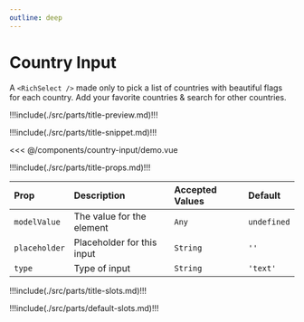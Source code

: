 ```yaml
---
outline: deep
---
```


# Country Input

A `<RichSelect />` made only to pick a list of countries with beautiful flags for each country. Add your favorite countries & search for other countries. 

!!!include(./src/parts/title-preview.md)!!!

<script setup>
import Demo from './demo.vue';
</script>

<Demo />

!!!include(./src/parts/title-snippet.md)!!!

<<< @/components/country-input/demo.vue

!!!include(./src/parts/title-props.md)!!!

| Prop          | Description                | Accepted Values | Default     |
|:--------------|:---------------------------|:----------------|:------------|
| `modelValue`  | The value for the element  | `Any`           | `undefined` |
| `placeholder` | Placeholder for this input | `String`        | `''`        |
| `type`        | Type of input              | `String`        | `'text'`    |


!!!include(./src/parts/title-slots.md)!!!

!!!include(./src/parts/default-slots.md)!!!



